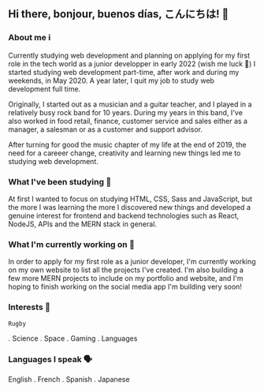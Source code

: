 ## Hi there, bonjour, buenos días, こんにちは! 👋

### About me ℹ️
Currently studying web development and planning on applying for my first role in the tech world as a junior developper in early 2022 (wish me luck 🤞) I started studying web development part-time, after work and during my weekends, in May 2020. A year later, I quit my job to study web development full time.

Originally, I started out as a musician and a guitar teacher, and I played in a relatively busy rock band for 10 years. During my years in this band, I've also worked in food retail, finance, customer service and sales either as a manager, a salesman or as a customer and support advisor.

After turning for good the music chapter of my life at the end of 2019, the need for a careeer change, creativity and learning new things led me to studying web development.

### What I've been studying 🌱
At first I wanted to focus on studying HTML, CSS, Sass and JavaScript, but the more I was learning the more I discovered new things and developed a genuine interest for frontend and backend technologies such as React, NodeJS, APIs and the MERN stack in general. 

### What I'm currently working on 🔨
In order to apply for my first role as a junior developer, I'm currently working on my own website to list all the projects I've created. I'm also building a few more MERN projects to include on my portfolio and website, and I'm hoping to finish working on the social media app I'm building very soon! 

### Interests 🧠
    Rugby
  . Science
  . Space
  . Gaming
  . Languages
  

### Languages I speak 🗣️ 
  English
  . French
  . Spanish
  . Japanese

<!--

- 🔭 I’m currently working on ...
- 🌱 I’m currently learning ...
- 👯 I’m looking to collaborate on ...
- 🤔 I’m looking for help with ...
- 💬 Ask me about ...
- 📫 How to reach me: ...
- 😄 Pronouns: ...
- ⚡ Fun fact: ...
-->
